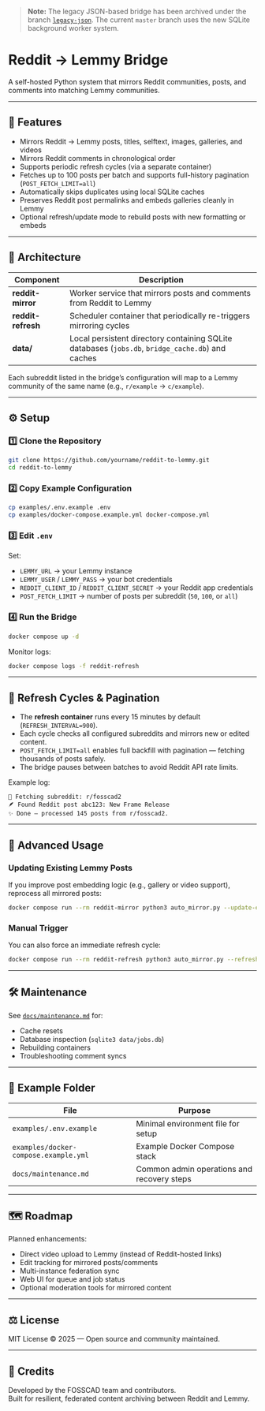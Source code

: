 > **Note:** The legacy JSON-based bridge has been archived under the branch [`legacy-json`](https://github.com/Stuck7hrottle/Reddit-Mirror-2-Lemmy/tree/legacy-json).
> The current `master` branch uses the new SQLite background worker system.

# Reddit → Lemmy Bridge

A self-hosted Python system that mirrors Reddit communities, posts, and comments into matching Lemmy communities.

---

## 🚀 Features

- Mirrors Reddit → Lemmy posts, titles, selftext, images, galleries, and videos  
- Mirrors Reddit comments in chronological order  
- Supports periodic refresh cycles (via a separate container)  
- Fetches up to 100 posts per batch and supports full-history pagination (`POST_FETCH_LIMIT=all`)  
- Automatically skips duplicates using local SQLite caches  
- Preserves Reddit post permalinks and embeds galleries cleanly in Lemmy  
- Optional refresh/update mode to rebuild posts with new formatting or embeds  

---

## 🧩 Architecture

| Component | Description |
|------------|-------------|
| **reddit-mirror** | Worker service that mirrors posts and comments from Reddit to Lemmy |
| **reddit-refresh** | Scheduler container that periodically re-triggers mirroring cycles |
| **data/** | Local persistent directory containing SQLite databases (`jobs.db`, `bridge_cache.db`) and caches |

Each subreddit listed in the bridge’s configuration will map to a Lemmy community of the same name (e.g., `r/example` → `c/example`).

---

## ⚙️ Setup

### 1️⃣ Clone the Repository
```bash
git clone https://github.com/yourname/reddit-to-lemmy.git
cd reddit-to-lemmy
```

### 2️⃣ Copy Example Configuration
```bash
cp examples/.env.example .env
cp examples/docker-compose.example.yml docker-compose.yml
```

### 3️⃣ Edit `.env`
Set:
- `LEMMY_URL` → your Lemmy instance  
- `LEMMY_USER` / `LEMMY_PASS` → your bot credentials  
- `REDDIT_CLIENT_ID` / `REDDIT_CLIENT_SECRET` → your Reddit app credentials  
- `POST_FETCH_LIMIT` → number of posts per subreddit (`50`, `100`, or `all`)  

### 4️⃣ Run the Bridge
```bash
docker compose up -d
```

Monitor logs:
```bash
docker compose logs -f reddit-refresh
```

---

## 🔁 Refresh Cycles & Pagination

- The **refresh container** runs every 15 minutes by default (`REFRESH_INTERVAL=900`).  
- Each cycle checks all configured subreddits and mirrors new or edited content.  
- `POST_FETCH_LIMIT=all` enables full backfill with pagination — fetching thousands of posts safely.  
- The bridge pauses between batches to avoid Reddit API rate limits.

Example log:
```
🔁 Fetching subreddit: r/fosscad2
🪶 Found Reddit post abc123: New Frame Release
✨ Done — processed 145 posts from r/fosscad2.
```

---

## 🧠 Advanced Usage

### Updating Existing Lemmy Posts
If you improve post embedding logic (e.g., gallery or video support), reprocess all mirrored posts:

```bash
docker compose run --rm reddit-mirror python3 auto_mirror.py --update-existing
```

### Manual Trigger
You can also force an immediate refresh cycle:
```bash
docker compose run --rm reddit-refresh python3 auto_mirror.py --refresh
```

---

## 🛠️ Maintenance

See [`docs/maintenance.md`](docs/maintenance.md) for:
- Cache resets  
- Database inspection (`sqlite3 data/jobs.db`)  
- Rebuilding containers  
- Troubleshooting comment syncs  

---

## 🧩 Example Folder

| File | Purpose |
|------|----------|
| `examples/.env.example` | Minimal environment file for setup |
| `examples/docker-compose.example.yml` | Example Docker Compose stack |
| `docs/maintenance.md` | Common admin operations and recovery steps |

---

## 🗺️ Roadmap

Planned enhancements:
- Direct video upload to Lemmy (instead of Reddit-hosted links)
- Edit tracking for mirrored posts/comments
- Multi-instance federation sync
- Web UI for queue and job status
- Optional moderation tools for mirrored content

---

## ⚖️ License

MIT License © 2025 — Open source and community maintained.

---

## 💬 Credits

Developed by the FOSSCAD team and contributors.  
Built for resilient, federated content archiving between Reddit and Lemmy.
